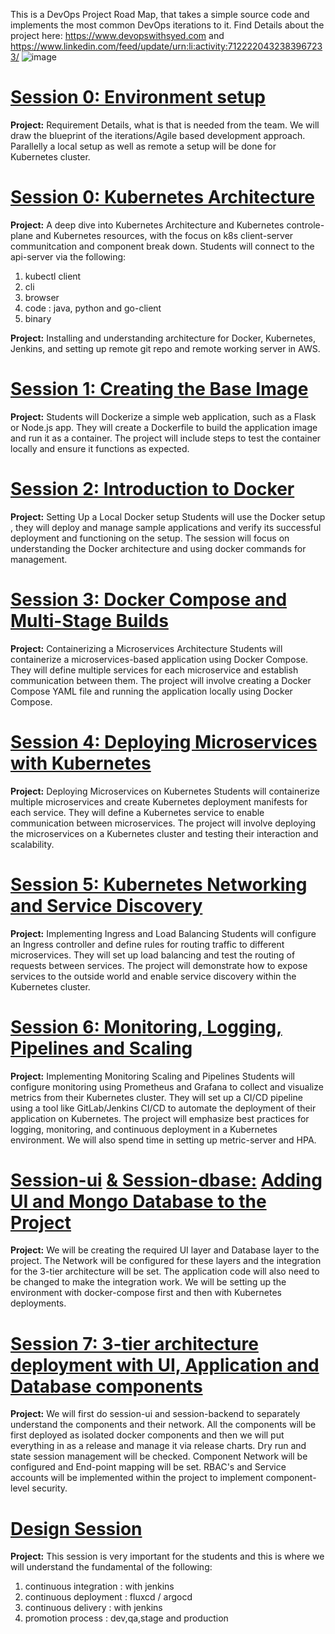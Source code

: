 This is a DevOps Project Road Map, that takes a simple source code and implements the most common DevOps iterations to it.
Find Details about the project here: https://www.devopswithsyed.com and https://www.linkedin.com/feed/update/urn:li:activity:7122220432383967233/
![image](https://github.com/syednadeembe/project_sessions/assets/29227348/203370cc-e093-4fb0-b3d4-dfc741715613)

# [Session 0: Environment setup](https://github.com/syednadeembe/project_sessions/tree/main/session-0)
**Project:** Requirement Details, what is that is needed from the team. We will draw the blueprint of the iterations/Agile based development approach. 
Parallelly a local setup as well as remote a setup will be done for Kubernetes cluster.

# [Session 0: Kubernetes Architecture](https://github.com/syednadeembe/project_sessions/tree/main/session-api-server)
**Project:** A deep dive into Kubernetes Architecture and Kubernetes controle-plane and Kubernetes  resources, with the focus on k8s client-server communitcation and component break down. Students will connect to the api-server via the following:
1. kubectl client
2. cli 
3. browser 
4. code : java, python and go-client
5. binary

**Project:** Installing and understanding architecture for Docker, Kubernetes, Jenkins, and setting up remote git repo and remote working server in AWS.
# [Session 1: Creating the Base Image](https://github.com/syednadeembe/project_sessions/tree/main/session-1)
**Project:** Students will Dockerize a simple web application, such as a Flask or Node.js app.
They will create a Dockerfile to build the application image and run it as a container.
The project will include steps to test the container locally and ensure it functions as expected.

# [Session 2: Introduction to Docker](https://github.com/syednadeembe/project_sessions/tree/main/session-2)
**Project:** Setting Up a Local Docker setup
Students will use the Docker setup , they will deploy and manage sample applications and verify its successful deployment and functioning on the setup.
The session will focus on understanding the Docker architecture and using docker commands for management.

# [Session 3: Docker Compose and Multi-Stage Builds](https://github.com/syednadeembe/project_sessions/tree/main/session-3)
**Project:** Containerizing a Microservices Architecture
Students will containerize a microservices-based application using Docker Compose.
They will define multiple services for each microservice and establish communication between them.
The project will involve creating a Docker Compose YAML file and running the application locally using Docker Compose.

# [Session 4: Deploying Microservices with Kubernetes](https://github.com/syednadeembe/project_sessions/tree/main/session-4)
**Project:** Deploying Microservices on Kubernetes
Students will containerize multiple microservices and create Kubernetes deployment manifests for each service.
They will define a Kubernetes service to enable communication between microservices.
The project will involve deploying the microservices on a Kubernetes cluster and testing their interaction and scalability.

# [Session 5: Kubernetes Networking and Service Discovery](https://github.com/syednadeembe/project_sessions/tree/main/session-5)
**Project:** Implementing Ingress and Load Balancing
Students will configure an Ingress controller and define rules for routing traffic to different microservices.
They will set up load balancing and test the routing of requests between services.
The project will demonstrate how to expose services to the outside world and enable service discovery within the Kubernetes cluster.

# [Session 6: Monitoring, Logging, Pipelines and Scaling](https://github.com/syednadeembe/project_sessions/tree/main/session-6)
**Project:** Implementing Monitoring Scaling and Pipelines 
Students will configure monitoring using Prometheus and Grafana to collect and visualize metrics from their Kubernetes cluster.
They will set up a CI/CD pipeline using a tool like GitLab/Jenkins CI/CD to automate the deployment of their application on Kubernetes.
The project will emphasize best practices for logging, monitoring, and continuous deployment in a Kubernetes environment. We will also spend time in setting up metric-server and HPA.

# [Session-ui](https://github.com/syednadeembe/project_sessions/tree/main/session-ui) [& Session-dbase:](https://github.com/syednadeembe/project_sessions/tree/main/session-dbase) [Adding UI and Mongo Database to the Project]()
**Project:** We will be creating the required UI layer and Database layer to the project.
The Network will be configured for these layers and the integration for the 3-tier architecture will be set. The application code will also need to be changed to make the integration work. We will be setting up the environment with docker-compose first and then with Kubernetes deployments.

# [Session 7: 3-tier architecture deployment with UI, Application and Database components](https://github.com/syednadeembe/project_sessions/tree/main/session-7)
**Project:** We will first do session-ui and session-backend to separately understand the components and their network. All the components will be first deployed as isolated docker components and then we will put everything in as a release and manage it via release charts.
Dry run and state session management will be checked. Component Network will be configured and End-point mapping will be set. RBAC's and Service accounts will be implemented within the project to implement component-level security.

# [Design Session]()
**Project:** This session is very important for the students and this is where we will understand the fundamental of the following:
1. continuous integration : with jenkins
2. continuous deployment : fluxcd / argocd
3. continuous delivery : with jenkins
4. promotion process : dev,qa,stage and production

